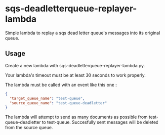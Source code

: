 # sqs-deadletterqueue-replayer-lambda
Simple lambda to replay a sqs dead letter queue's messages into its original queue.

## Usage
Create a new lambda with sqs-deadletterqueue-replayer-lambda.py.

Your lambda's timeout must be at least 30 seconds to work properly.

The lambda must be called with an event like this one :
```json
{
  "target_queue_name": "test-queue",
  "source_queue_name": "test-queue-deadletter"
}
```
The lambda will attempt to send as many documents as possible from test-queue-deadletter to test-queue. Succesfully sent messages will be deleted from the source queue. 
